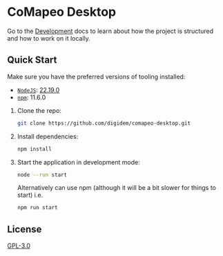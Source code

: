 # CoMapeo Desktop

Go to the [Development](./docs/DEVELOPMENT.md) docs to learn about how the project is structured and how to work on it locally.

## Quick Start

Make sure you have the preferred versions of tooling installed:

- [`NodeJS`](https://nodejs.org): [22.19.0](./.nvmrc)
- [`npm`](https://docs.npmjs.com/downloading-and-installing-node-js-and-npm): 11.6.0

1. Clone the repo:

   ```sh
   git clone https://github.com/digidem/comapeo-desktop.git
   ```

2. Install dependencies:

   ```sh
   npm install
   ```

3. Start the application in development mode:

   ```sh
   node --run start
   ```

   Alternatively can use npm (although it will be a bit slower for things to start) i.e.

   ```sh
   npm run start
   ```

## License

[GPL-3.0](./LICENSE)
